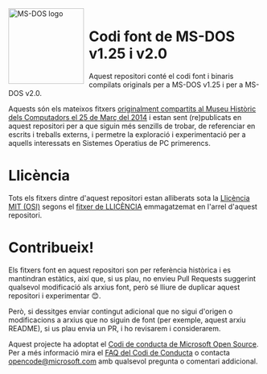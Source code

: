 <img width="150" height="150" align="left" style="float: left; margin: 0 10px 0 0;" alt="MS-DOS logo" src="https://github.com/Microsoft/MS-DOS/blob/master/msdos-logo.png">   

# Codi font de MS-DOS v1.25 i v2.0
Aquest repositori conté el codi font i binaris compilats originals per a MS-DOS v1.25 i per a MS-DOS v2.0.

Aquests són els mateixos fitxers [originalment compartits al Museu Històric dels Computadors el 25 de Març del 2014]( https://www.computerhistory.org/atchm/microsoft-ms-dos-early-source-code/) i estan sent (re)publicats en aquest repositori per a que siguin més senzills de trobar, de referenciar en escrits i treballs externs, i permetre la exploració i experimentació per a aquells interessats en Sistemes Operatius de PC primerencs.  

# Llicència
Tots els fitxers dintre d'aquest repositori estan alliberats sota la [Llicència MIT (OSI)]( https://en.wikipedia.org/wiki/MIT_License) segons el [fitxer de LLICÈNCIA](https://github.com/Microsoft/MS-DOS/blob/master/LICENSE.md) emmagatzemat en l'arrel d'aquest repositori.

# Contribueix!
Els fitxers font en aquest repositori son per referència històrica i es mantindran estàtics, així que, si us plau, no envieu Pull Requests suggerint qualsevol modificació als arxius font, però sé lliure de duplicar aquest repositori i experimentar 😊.  

Però, si dessitges enviar contingut adicional que no sigui d'origen o modificacions a arxius que no siguin de font (per exemple, aquest arxiu README), si us plau envia un PR, i ho revisarem i considerarem.

Aquest projecte ha adoptat el [Codi de conducta de Microsoft Open Source](https://opensource.microsoft.com/codeofconduct/). Per a més informació mira el [FAQ del Codi de Conducta](https://opensource.microsoft.com/codeofconduct/faq/) o contacta [opencode@microsoft.com](mailto:opencode@microsoft.com) amb qualsevol pregunta o comentari addicional.
